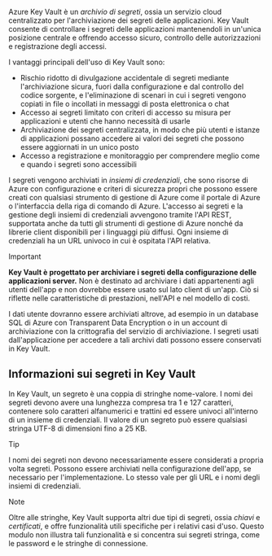 Azure Key Vault è un *archivio di segreti*, ossia un servizio cloud centralizzato per l'archiviazione dei segreti delle applicazioni. Key Vault consente di controllare i segreti delle applicazioni mantenendoli in un'unica posizione centrale e offrendo accesso sicuro, controllo delle autorizzazioni e registrazione degli accessi.

I vantaggi principali dell'uso di Key Vault sono:

- Rischio ridotto di divulgazione accidentale di segreti mediante l'archiviazione sicura, fuori dalla configurazione e dal controllo del codice sorgente, e l'eliminazione di scenari in cui i segreti vengono copiati in file o incollati in messaggi di posta elettronica o chat
- Accesso ai segreti limitato con criteri di accesso su misura per applicazioni e utenti che hanno necessità di usarle
- Archiviazione dei segreti centralizzata, in modo che più utenti e istanze di applicazioni possano accedere ai valori dei segreti che possono essere aggiornati in un unico posto
- Accesso a registrazione e monitoraggio per comprendere meglio come e quando i segreti sono accessibili

I segreti vengono archiviati in *insiemi di credenziali*, che sono risorse di Azure con configurazione e criteri di sicurezza propri che possono essere creati con qualsiasi strumento di gestione di Azure come il portale di Azure o l'interfaccia della riga di comando di Azure. L'accesso ai segreti e la gestione degli insiemi di credenziali avvengono tramite l'API REST, supportata anche da tutti gli strumenti di gestione di Azure nonché da librerie client disponibili per i linguaggi più diffusi. Ogni insieme di credenziali ha un URL univoco in cui è ospitata l'API relativa.

> [!IMPORTANT]
> **Key Vault è progettato per archiviare i segreti della configurazione delle applicazioni server.** Non è destinato ad archiviare i dati appartenenti agli utenti dell'app e non dovrebbe essere usato sul lato client di un'app. Ciò si riflette nelle caratteristiche di prestazioni, nell'API e nel modello di costi.
>
> I dati utente dovranno essere archiviati altrove, ad esempio in un database SQL di Azure con Transparent Data Encryption o in un account di archiviazione con la crittografia del servizio di archiviazione. I segreti usati dall'applicazione per accedere a tali archivi dati possono essere conservati in Key Vault.

## <a name="what-is-a-secret-in-key-vault"></a>Informazioni sui segreti in Key Vault

In Key Vault, un segreto è una coppia di stringhe nome-valore. I nomi dei segreti devono avere una lunghezza compresa tra 1 e 127 caratteri, contenere solo caratteri alfanumerici e trattini ed essere univoci all'interno di un insieme di credenziali. Il valore di un segreto può essere qualsiasi stringa UTF-8 di dimensioni fino a 25 KB.

> [!TIP]
> I nomi dei segreti non devono necessariamente essere considerati a propria volta segreti. Possono essere archiviati nella configurazione dell'app, se necessario per l'implementazione. Lo stesso vale per gli URL e i nomi degli insiemi di credenziali.

> [!NOTE]
> Oltre alle stringhe, Key Vault supporta altri due tipi di segreti, ossia *chiavi* e *certificati*, e offre funzionalità utili specifiche per i relativi casi d'uso. Questo modulo non illustra tali funzionalità e si concentra sui segreti stringa, come le password e le stringhe di connessione.
